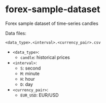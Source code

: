 forex-sample-dataset
====================

Forex sample dataset of time-series candles

Data files:

```
<data_type>.<interval>.<currency_pair>.csv
```

- `<data_type>`:
  - `candle`: historical prices
- `<interval>`:
  - `S`: second
  - `M`: minute
  - `H`: hour
  - `D`: day
- `<currency_pair>`:
  - `EUR_USD`: EUR/USD
